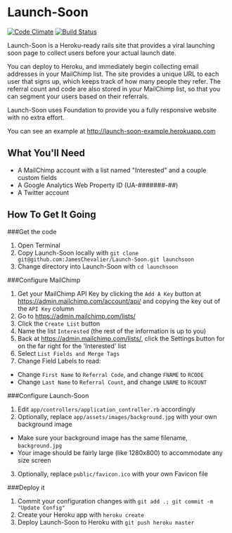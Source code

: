 Launch-Soon
===========

[![Code Climate](https://codeclimate.com/github/JamesChevalier/Launch-Soon.png)](https://codeclimate.com/github/JamesChevalier/Launch-Soon) [![Build Status](https://travis-ci.org/JamesChevalier/Launch-Soon.png?branch=master)](https://travis-ci.org/JamesChevalier/Launch-Soon)

Launch-Soon is a Heroku-ready rails site that provides a viral launching soon page to collect users before your actual launch date.

You can deploy to Heroku, and immediately begin collecting email addresses in your MailChimp list. The site provides a unique URL to each user that signs up, which keeps track of how many people they refer. The referral count and code are also stored in your MailChimp list, so that you can segment your users based on their referrals.

Launch-Soon uses Foundation to provide you a fully responsive website with no extra effort.

You can see an example at http://launch-soon-example.herokuapp.com


What You'll Need
--------------

* A MailChimp account with a list named "Interested" and a couple custom fields
* A Google Analytics Web Property ID (UA-#######-##)
* A Twitter account


How To Get It Going
----------

###Get the code
1. Open Terminal
2. Copy Launch-Soon locally with `git clone git@github.com:JamesChevalier/Launch-Soon.git launchsoon`
3. Change directory into Launch-Soon with `cd launchsoon`

###Configure MailChimp
1. Get your MailChimp API Key by clicking the `Add A Key` button at https://admin.mailchimp.com/account/api/ and copying the key out of the `API Key` column
2. Go to https://admin.mailchimp.com/lists/
3. Click the `Create List` button
4. Name the list `Interested` (the rest of the information is up to you)
5. Back at https://admin.mailchimp.com/lists/, click the Settings button for on the far right for the 'Interested' list
6. Select `List Fields and Merge Tags`
7. Change Field Labels to read:
 * Change `First Name` to `Referral Code`, and change `FNAME` to `RCODE`
 * Change `Last Name` to `Referral Count`, and change `LNAME` to `RCOUNT`

###Configure Launch-Soon
1. Edit `app/controllers/application_controller.rb` accordingly
2. Optionally, replace `app/assets/images/background.jpg` with your own background image
 * Make sure your background image has the same filename, `background.jpg`
 * Your image should be fairly large (like 1280x800) to accommodate any size screen
3. Optionally, replace `public/favicon.ico` with your own Favicon file

###Deploy it
1. Commit your configuration changes with `git add .; git commit -m "Update Config"`
2. Create your Heroku app with `heroku create`
3. Deploy Launch-Soon to Heroku with `git push heroku master`

